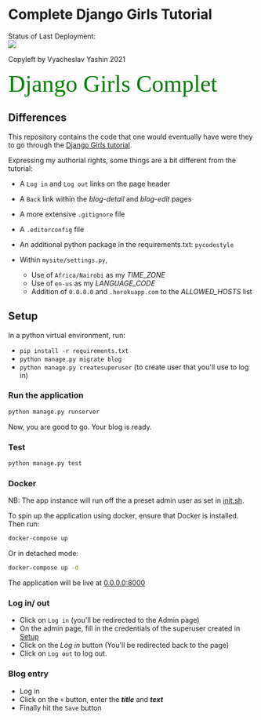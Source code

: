 # Complete Django Girls Tutorial

Status of Last Deployment:<br>
<img src="https://github.com/vyashin-devops/django_girls_complete.git/workflows/Docker-Compose-Django-App/badge.svg?branch=master"><br>

Copyleft by Vyacheslav Yashin 2021

<font size="10" color="green" face="Tahoma">Django Girls Complet</font> <br>

## Differences

This repository contains the code that one would eventually have were they to go through the [Django Girls tutorial](https://tutorial.djangogirls.org/en/).

Expressing my authorial rights, some things are a bit different from the tutorial:

- A `Log in` and `Log out` links on the page header
- A `Back` link within the *blog-detail* and *blog-edit* pages
- A more extensive `.gitignore` file
- A `.editorconfig` file
- An additional python package in the requirements.txt: `pycodestyle`

- Within `mysite/settings.py`,

  - Use of `Africa/Nairobi` as my *TIME_ZONE*
  - Use of `en-us` as my *LANGUAGE_CODE*
  - Addition of `0.0.0.0` and `.herokuapp.com` to the *ALLOWED_HOSTS* list

## Setup

In a python virtual environment, run:

- `pip install -r requirements.txt`
- `python manage.py migrate blog`
- `python manage.py createsuperuser` (to create user that you'll use to log in)

### Run the application

```bash
python manage.py runserver
```

Now, you are good to go. Your blog is ready.

### Test

```bash
python manage.py test
```

### Docker
NB: The app instance will run off the a preset admin user as set in [init.sh](/init.sh).

To spin up the application using docker, ensure that Docker is installed. Then run:

```bash
docker-compose up
```

Or in detached mode:

```bash
docker-compose up -d
```

The application will be live at [0.0.0.0:8000](0.0.0.0:8000)

### Log in/ out

- Click on `Log in` (you'll be redirected to the Admin page)
- On the admin page, fill in the credentials of the superuser created in [Setup](#setup)
- Click on the *Log in* button (You'll be redirected back to the page)
- Click on `Log out` to log out.

### Blog entry

- Log in
- Click on the `+` button, enter the _**title**_ and _**text**_
- Finally hit the `Save` button
